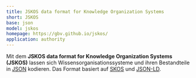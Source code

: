 ```yaml
---
title: JSKOS data format for Knowledge Organization Systems
short: JSKOS
base: json
model: jskos
homepage: https://gbv.github.io/jskos/
application: authority
---
```


Mit dem **JSKOS data format for Knowledge Organization Systems (JSKOS)** lassen
sich Wissensorganisationssysteme und ihren Bestandteile in [JSON](json)
kodieren.  Das Format basiert auf [SKOS](rdf/voc/skos) und
[JSON-LD](rdf/json-ld).
